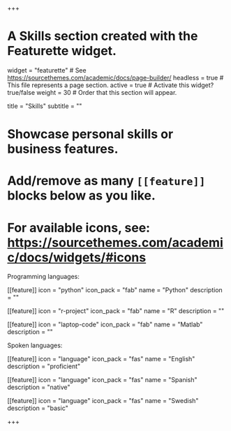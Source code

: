 +++
# A Skills section created with the Featurette widget.
widget = "featurette"  # See https://sourcethemes.com/academic/docs/page-builder/
headless = true  # This file represents a page section.
active = true  # Activate this widget? true/false
weight = 30  # Order that this section will appear.

title = "Skills"
subtitle = ""

# Showcase personal skills or business features.
#
# Add/remove as many `[[feature]]` blocks below as you like.
#
# For available icons, see: https://sourcethemes.com/academic/docs/widgets/#icons

Programming languages:

[[feature]]
  icon = "python"
  icon_pack = "fab"
  name = "Python"
  description = ""

[[feature]]
  icon = "r-project"
  icon_pack = "fab"
  name = "R"
  description = ""

[[feature]]
  icon = "laptop-code"
  icon_pack = "fab"
  name = "Matlab"
  description = ""

Spoken languages:

[[feature]]
  icon = "language"
  icon_pack = "fas"
  name = "English"
  description = "proficient"

[[feature]]
  icon = "language"
  icon_pack = "fas"
  name = "Spanish"
  description = "native"

[[feature]]
  icon = "language"
  icon_pack = "fas"
  name = "Swedish"
  description = "basic"

+++
